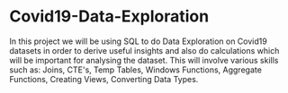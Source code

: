 # Covid19-Data-Exploration
In this project we will be using SQL to do  Data Exploration on Covid19 datasets in order to derive useful insights and also do calculations which will be important for analysing the dataset. This will involve various skills such as: Joins, CTE's, Temp Tables, Windows Functions, Aggregate Functions, Creating Views, Converting Data Types.
